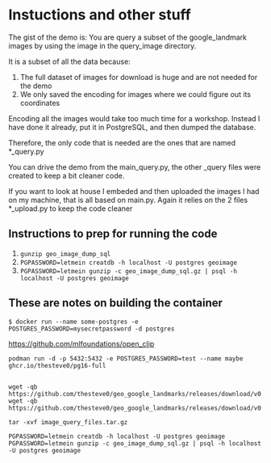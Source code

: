 # Instuctions and other stuff

The gist of the demo is:
You are query a subset of the google_landmark images by using the image in the query_image directory.

It is a subset of all the data because:
1. The full dataset of images for download is huge and are not needed for the demo
2. We only saved the encoding for images where we could figure out its coordinates

Encoding all the images would take too much time for a workshop. Instead I have done it already, put it in PostgreSQL, and then dumped the database.

Therefore, the only code that is needed are the ones that are named  *_query.py

You can drive the demo from the main_query.py, the other _query files were created to keep a bit cleaner code.

If you want to look at house I embeded and then uploaded the images I had on my machine, that is all based on main.py. 
Again it relies on the 2 files *_upload.py to keep the code cleaner

## Instructions to prep for running the code
1. `gunzip geo_image_dump_sql`
2. `PGPASSWORD=letmein creatdb -h localhost -U postgres geoimage`
3. `PGPASSWORD=letmein gunzip -c geo_image_dump_sql.gz | psql -h localhost -U postgres geoimage`



## These are notes on building the container

`$ docker run --name some-postgres -e POSTGRES_PASSWORD=mysecretpassword -d postgres`

https://github.com/mlfoundations/open_clip


`podman run -d -p 5432:5432 -e POSTGRES_PASSWORD=test --name maybe ghcr.io/thesteve0/pg16-full`

```shell

wget -qb https://github.com/thesteve0/geo_google_landmarks/releases/download/v0.1.1/geo_image_dump_sql.gz
wget -qb https://github.com/thesteve0/geo_google_landmarks/releases/download/v0.1/image_query_files.tar.gz

tar -xvf image_query_files.tar.gz

PGPASSWORD=letmein creatdb -h localhost -U postgres geoimage
PGPASSWORD=letmein gunzip -c geo_image_dump_sql.gz | psql -h localhost -U postgres geoimage

```
